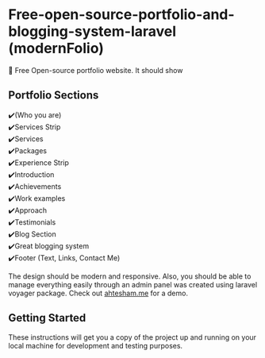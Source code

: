 # Free-open-source-portfolio-and-blogging-system-laravel (modernFolio)

🚀 Free Open-source portfolio website. It should show

## Portfolio Sections
✔️(Who you are)\
✔️Services Strip\
✔️Services\
✔️Packages\
✔️Experience Strip\
✔️Introduction\
✔️Achievements\
✔️Work examples\
✔️Approach\
✔️Testimonials\
✔️Blog Section\
✔️Great blogging system\
✔️Footer (Text, Links, Contact Me)

The design should be modern and responsive. Also, you should be able to manage everything easily through an admin panel was created using laravel voyager package. Check out [ahtesham.me](https://ahtesham.me) for a demo.


## Getting Started
These instructions will get you a copy of the project up and running on your local machine for development and testing purposes.
